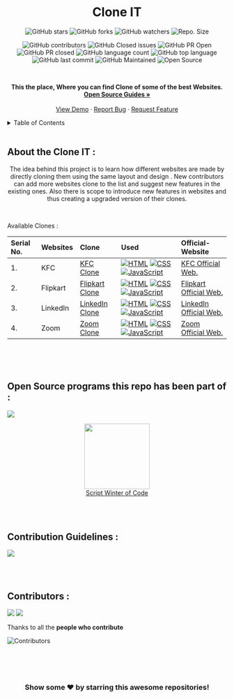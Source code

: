 <h1 align="center">Clone IT</h1>

<!-- ---------------------------------------------------------------------------------------------------------------------- -->

<div align="center">

![GitHub stars](https://img.shields.io/github/stars/Rayman-Sodhi/Clone-IT?style=social)
![GitHub forks](https://img.shields.io/github/forks/Rayman-Sodhi/Clone-IT?style=social)
![GitHub watchers](https://img.shields.io/github/watchers/Rayman-Sodhi/Clone-IT?style=social)
![Repo. Size](https://img.shields.io/github/repo-size/Rayman-Sodhi/Clone-IT?color=white) 
    
![GitHub contributors](https://img.shields.io/github/contributors/Rayman-Sodhi/Clone-IT?color=blue)
![GitHub Closed issues](https://img.shields.io/github/issues-closed-raw/Rayman-Sodhi/Clone-IT?color=brightgreen)
    ![GitHub PR Open](https://img.shields.io/github/issues-pr/Rayman-Sodhi/Clone-IT?color=red)
    ![GitHub PR closed](https://img.shields.io/github/issues-pr-closed-raw/Rayman-Sodhi/Clone-IT?color=red)
    ![GitHub language count](https://img.shields.io/github/languages/count/Rayman-Sodhi/Clone-IT?style=plastic)
![GitHub top language](https://img.shields.io/github/languages/top/Rayman-Sodhi/Clone-IT?style=plastic)
![GitHub last commit](https://img.shields.io/github/last-commit/Rayman-Sodhi/Clone-IT?color=red&style=plastic)
    ![GitHub Maintained](https://img.shields.io/badge/Maintained%3F-yes-brightgreen.svg?v=103)
    ![Open Source](https://badges.frapsoft.com/os/v1/open-source.svg?v=103)

</div>

<!-- ---------------------------------------------------------------------------------------------------------------------- -->
<br>

<p align="center">
    <strong> This the place, Where you can find Clone of some of the best Websites. </strong>
    <br />
    <a href="https://opensource.guide/"><strong>Open Source Guides »</strong></a>
    <br />
    <br />
    <a href="https://github.com/Rayman-Sodhi/Clone-IT">View Demo</a>
    ·
    <a href="https://github.com/Rayman-Sodhi/Clone-IT/issues">Report Bug</a>
    ·
    <a href="https://github.com/Rayman-Sodhi/Clone-IT/issues">Request Feature</a>
  </p>

<!-- ---------------------------------------------------------------------------------------------------------------------- -->

<!-- TABLE OF CONTENTS -->
<!-- TABLE OF CONTENTS -->
<details>
  <summary>Table of Contents</summary>
  <ol>
    <li><a href="#About-the-Clone-IT">About the Clone IT</a></li>
    <li><a href="#Open-Source-programs-this-repo-has-been-part-of">Open Source programs this repo has been part of</a></li>
    <li><a href="#Contribution-Guidelines">Contribution Guidelines</a></li>
    <li><a href="#Contributors">Contributors</a></li>
  </ol>
</details>

<br>
<!-- ---------------------------------------------------------------------------------------------------------------------- -->

<!-- ABOUT THE PROJECT -->
## About the Clone IT :

<p align="center">
 The idea behind this project is to learn how different websites are made by directly cloning them using the same layout and design . New contributors can add more websites clone to the list and suggest new features in the existing ones. Also there is scope to introduce new features in websites and thus creating a upgraded version of their clones.
    
</p>

<br>

Available Clones :

| Serial No. | Websites | Clone | Used | Official-Website |
|:--|:--|:--|:--|:--|
| 1. | KFC | [KFC Clone](https://rayman-sodhi.github.io/KFC-Clone/) | <a href="#"><img alt="HTML" src="https://img.shields.io/badge/HTML-E34F26.svg?logo=html5&logoColor=white"></a> <a href="#"><img alt="CSS" src="https://img.shields.io/badge/CSS-1572B6.svg?logo=css3&logoColor=white"></a> <a href="#"><img alt="JavaScript" src="https://img.shields.io/badge/JavaScript-F7DF1E.svg?logo=javascript&logoColor=black"></a> | [KFC Official Web.](https://online.kfc.co.in/) |
| 2. | Flipkart | [Flipkart Clone](https://rayman-sodhi.github.io/Flipkart-Clone/) | <a href="#"><img alt="HTML" src="https://img.shields.io/badge/HTML-E34F26.svg?logo=html5&logoColor=white"></a> <a href="#"><img alt="CSS" src="https://img.shields.io/badge/CSS-1572B6.svg?logo=css3&logoColor=white"></a> <a href="#"><img alt="JavaScript" src="https://img.shields.io/badge/JavaScript-F7DF1E.svg?logo=javascript&logoColor=black"></a> | [Flipkart Official Web.](https://www.flipkart.com/) |
| 3. | LinkedIn | [LinkedIn Clone](https://rayman-sodhi.github.io/Connected-In/) | <a href="#"><img alt="HTML" src="https://img.shields.io/badge/HTML-E34F26.svg?logo=html5&logoColor=white"></a> <a href="#"><img alt="CSS" src="https://img.shields.io/badge/CSS-1572B6.svg?logo=css3&logoColor=white"></a> <a href="#"><img alt="JavaScript" src="https://img.shields.io/badge/JavaScript-F7DF1E.svg?logo=javascript&logoColor=black"></a> | [LinkedIn Official Web.](https://www.linkedin.com/feed/) |
| 4. | Zoom | [Zoom Clone](https://rayman-video-app.herokuapp.com/) | <a href="#"><img alt="HTML" src="https://img.shields.io/badge/HTML-E34F26.svg?logo=html5&logoColor=white"></a> <a href="#"><img alt="CSS" src="https://img.shields.io/badge/CSS-1572B6.svg?logo=css3&logoColor=white"></a> <a href="#"><img alt="JavaScript" src="https://img.shields.io/badge/JavaScript-F7DF1E.svg?logo=javascript&logoColor=black"></a> | [Zoom Official Web.](https://zoom.us/) |






<br>

<br>

<br>
<!-- ---------------------------------------------------------------------------------------------------------------------- -->

## Open Source programs this repo has been part of :
<a href="https://github.com/Rayman-Sodhi/Clone-IT"><img src="https://badges.frapsoft.com/os/v1/open-source.svg?v=103"></a>

<div align="center">
<img src="https://user-images.githubusercontent.com/79747022/144800351-13fa1e9d-6417-4330-bc87-00d33404cc76.png" width="150px">
</div>

<div align="center">
    <a href="https://swoc.scriptindia.org/#/">Script Winter of Code</a>

</div>

<br>

<br>

<br>

<!-- ---------------------------------------------------------------------------------------------------------------------- -->

## Contribution Guidelines :
<a href="https://github.com/Dezenix/frontend-reactjs"><img src="https://img.shields.io/static/v1.svg?label=Contributions&message=Welcome&color=red"></a>
<br>

<br>

<br>

<!-- ---------------------------------------------------------------------------------------------------------------------- -->

## Contributors :
<a href="https://github.com/Rayman-Sodhi/Clone-IT"><img src="https://forthebadge.com/images/badges/built-by-developers.svg" ></a>
<a href="https://github.com/Rayman-Sodhi/Clone-IT"><img src="https://forthebadge.com/images/badges/built-with-love.svg" ></a> 

Thanks to all the **people who contribute**

![Contributors](https://contributors-img.web.app/image?repo=Rayman-Sodhi/Clone-IT)

<!-- ---------------------------------------------------------------------------------------------------------------------- -->

<br>

<br>

<br>

<div align="center">

### Show some ❤️ by starring this awesome repositories!

</div>
